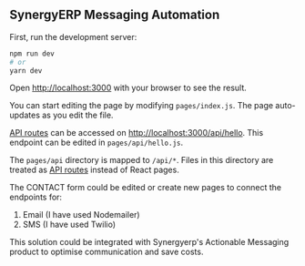 ## SynergyERP Messaging Automation

First, run the development server:

```bash
npm run dev
# or
yarn dev
```

Open [http://localhost:3000](http://localhost:3000) with your browser to see the result.

You can start editing the page by modifying `pages/index.js`. The page auto-updates as you edit the file.

[API routes](https://nextjs.org/docs/api-routes/introduction) can be accessed on [http://localhost:3000/api/hello](http://localhost:3000/api/hello). This endpoint can be edited in `pages/api/hello.js`.

The `pages/api` directory is mapped to `/api/*`. Files in this directory are treated as [API routes](https://nextjs.org/docs/api-routes/introduction) instead of React pages.

The CONTACT form could be edited or create new pages to connect the endpoints for:
1. Email (I have used Nodemailer)
2. SMS (I have used Twilio)

This solution could be integrated with Synergyerp's Actionable Messaging product to optimise communication and save costs.